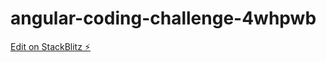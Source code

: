# angular-coding-challenge-4whpwb

[Edit on StackBlitz ⚡️](https://stackblitz.com/edit/angular-coding-challenge-4whpwb)